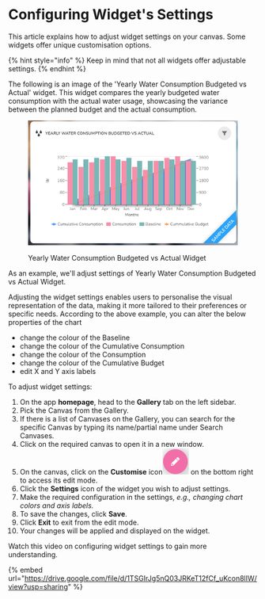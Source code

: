 # Configuring Widget's Settings

This article explains how to adjust widget settings on your canvas. Some widgets offer unique customisation options.

{% hint style="info" %}
Keep in mind that not all widgets offer adjustable settings.
{% endhint %}

The following is an image of the 'Yearly Water Consumption Budgeted vs Actual' widget. This widget compares the yearly budgeted water consumption with the actual water usage, showcasing the variance between the planned budget and the actual consumption.

<figure><img src="../.gitbook/assets/Configuring Widget&#x27;s Settings_S1.png" alt="" width="563"><figcaption><p> Yearly Water Consumption Budgeted vs Actual Widget</p></figcaption></figure>

As an example, we'll adjust settings of Yearly Water Consumption Budgeted vs Actual Widget.

Adjusting the widget settings enables users to personalise the visual representation of the data, making it more tailored to their preferences or specific needs. According to the above example, you can alter the below properties of the chart

* change the colour of the Baseline
* change the colour of the Cumulative Consumption
* change the colour of the Consumption
* change the colour of the Cumulative Budget
* edit  X and Y axis labels

To adjust widget settings:

1. On the app **homepage**, head to the **Gallery** tab on the left sidebar.
2. Pick the Canvas from the Gallery.&#x20;
3. If there is a list of Canvases on the Gallery, you can search for the specific Canvas by typing its name/partial name under Search Canvases.
4. Click on the required canvas to open it in a new window.
5. On the canvas, click on the **Customise** icon![](<../.gitbook/assets/Customise icon (3).png>) on the bottom right to access its edit mode.
6. Click the **Settings** icon of the widget you wish to adjust settings.
7. Make the required configuration in the settings, _e.g., changing chart colors and axis labels._
8. To save the changes, click **Save**.
9. Click **Exit** to exit from the edit mode.
10. Your changes will be applied and displayed on the widget.

Watch this video on configuring widget settings to gain more understanding.

{% embed url="https://drive.google.com/file/d/1TSGIrJg5nQ03JRKeT12fCf_uKcon8lIW/view?usp=sharing" %}
